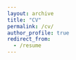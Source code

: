 ```yaml
---
layout: archive
title: "CV"
permalink: /cv/
author_profile: true
redirect_from:
  - /resume
---
```


<object data="{{ site.url }}{{ site.baseurl }}/files/cv.pdf" width="1000" height="1000" type="application/pdf"></object>
